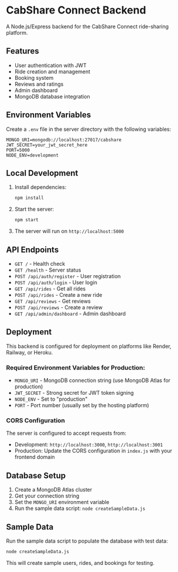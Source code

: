 # CabShare Connect Backend

A Node.js/Express backend for the CabShare Connect ride-sharing platform.

## Features

- User authentication with JWT
- Ride creation and management
- Booking system
- Reviews and ratings
- Admin dashboard
- MongoDB database integration

## Environment Variables

Create a `.env` file in the server directory with the following variables:

```env
MONGO_URI=mongodb://localhost:27017/cabshare
JWT_SECRET=your_jwt_secret_here
PORT=5000
NODE_ENV=development
```

## Local Development

1. Install dependencies:
   ```bash
   npm install
   ```

2. Start the server:
   ```bash
   npm start
   ```

3. The server will run on `http://localhost:5000`

## API Endpoints

- `GET /` - Health check
- `GET /health` - Server status
- `POST /api/auth/register` - User registration
- `POST /api/auth/login` - User login
- `GET /api/rides` - Get all rides
- `POST /api/rides` - Create a new ride
- `GET /api/reviews` - Get reviews
- `POST /api/reviews` - Create a review
- `GET /api/admin/dashboard` - Admin dashboard

## Deployment

This backend is configured for deployment on platforms like Render, Railway, or Heroku.

### Required Environment Variables for Production:

- `MONGO_URI` - MongoDB connection string (use MongoDB Atlas for production)
- `JWT_SECRET` - Strong secret for JWT token signing
- `NODE_ENV` - Set to "production"
- `PORT` - Port number (usually set by the hosting platform)

### CORS Configuration

The server is configured to accept requests from:
- Development: `http://localhost:3000`, `http://localhost:3001`
- Production: Update the CORS configuration in `index.js` with your frontend domain

## Database Setup

1. Create a MongoDB Atlas cluster
2. Get your connection string
3. Set the `MONGO_URI` environment variable
4. Run the sample data script: `node createSampleData.js`

## Sample Data

Run the sample data script to populate the database with test data:

```bash
node createSampleData.js
```

This will create sample users, rides, and bookings for testing. 